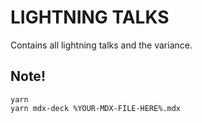 # LIGHTNING TALKS

Contains all lightning talks and the variance.

## Note!

```
yarn
yarn mdx-deck %YOUR-MDX-FILE-HERE%.mdx
```
